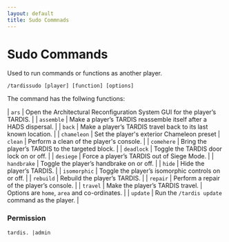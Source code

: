 ```yaml
---
layout: default
title: Sudo Commnads
---
```


# Sudo Commands

Used to run commands or functions as another player.

```
/tardissudo [player] [function] [options]
```

The command has the follwing functions:

| `ars` | Open the Architectural Reconfiguration System GUI for the player’s TARDIS. |
| `assemble` | Make a player’s TARDIS reassemble itself after a HADS dispersal. |
| `back` | Make a player’s TARDIS travel back to its last known location. |
| `chameleon` | Set the player's exterior Chameleon preset
| `clean` | Perform a clean of the player's console. |
| `comehere` | Bring the player’s TARDIS to the targeted block. |
| `deadlock` | Toggle the TARDIS door lock on or off. |
| `desiege` | Force a player’s TARDIS out of Siege Mode. |
| `handbrake` | Toggle the player’s handbrake on or off. |
| `hide` | Hide the player’s TARDIS. |
| `isomorphic` | Toggle the player’s isomorphic controls on or off. |
| `rebuild` | Rebuild the player’s TARDIS. |
| `repair` | Perform a repair of the player’s console. |
| `travel` | Make the player’s TARDIS travel. | Options are `home`, `area` and co-ordinates. |
| `update` | Run the `/tardis update` command as the player. |

### Permission

```
tardis. |admin
```
